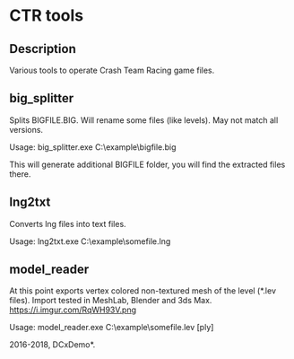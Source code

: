 # CTR tools

## Description
Various tools to operate Crash Team Racing game files.


## big_splitter
Splits BIGFILE.BIG. Will rename some files (like levels). May not match all versions.


Usage: big_splitter.exe C:\example\bigfile.big

This will generate additional BIGFILE folder, you will find the extracted files there.


## lng2txt
Converts lng files into text files.

Usage: lng2txt.exe C:\example\somefile.lng


## model_reader
At this point exports vertex colored non-textured mesh of the level (\*.lev files). Import tested in MeshLab, Blender and 3ds Max.
https://i.imgur.com/RqWH93V.png

Usage: model_reader.exe C:\example\somefile.lev \[ply]


2016-2018, DCxDemo*.
